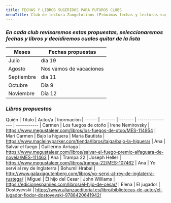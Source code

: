 ```yaml
---
title: FECHAS Y LIBROS SUGERIDOS PARA FUTUROS CLUBS
menuTitle: Club de lectura Zangolotinos (Próximas fechas y lecturas sugeridas)
---
```

### ***En cada club revisaremos estas propuestas, seleccionaremos fechas y libros y decidiremos cuales quitar de la lista***
|Meses|Fechas propuestas|
|-----|-----------------|
|Julio|día 19|
|Agosto|Nos vamos de vacaciones|
|Septiembre|día 11|
|Octubre|Día 9|
|Noviembre|Día 12|
### ***Libros propuestos***
Quién  | Título  | Autor/a | Inormación |
------ | ------- | ------- | ---------------- | ----------- |
Carmen | Los fuegos de otoño | Irene Nemirovsky | https://www.megustaleer.com/libros/los-fuegos-de-otoo/MES-114954 |
Mari Carmen | Bajo la higuera | María Bautista | https://www.macleinyparker.com/tienda/libros/taiga/bajo-la-higuera/ |
Ana | Salvar el fuego | Guillermo Arriaga | https://www.megustaleer.com/libros/salvar-el-fuego-premio-alfaguara-de-novela/MES-111463 |
Ana | Trampa 22 | Joseph Heller | https://www.megustaleer.com/libros/trampa-22/MES-107462 |
Ana | Yo serví al rey de Inglaterra | Bohumil Hrabal | http://www.galaxiagutenberg.com/libros/yo-servi-al-rey-de-inglaterra-rustega/ |
Miguel | El hijo del Cesar | John Williams | https://edicionespamies.com/libros/el-hijo-de-cesar/ |
Elena | El jugador | Dostoyevski | https://www.alianzaeditorial.es/libro/bibliotecas-de-autor/el-jugador-fiodor-dostoyevski-9788420641942/ 
